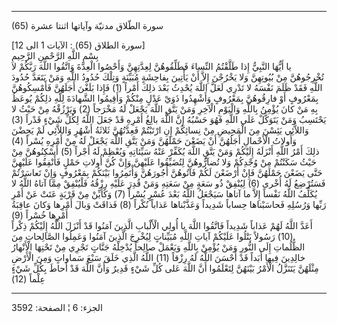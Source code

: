 ------------------------------------------------------------------------

(65) سورة الطّلاق مدنيّة وآياتها اثنتا عشرة  
  
\[سورة الطلاق (65) : الآيات 1 الى 12\]  
بِسْمِ اللَّهِ الرَّحْمنِ الرَّحِيمِ  
يا أَيُّهَا النَّبِيُّ إِذا طَلَّقْتُمُ النِّساءَ فَطَلِّقُوهُنَّ لِعِدَّتِهِنَّ وَأَحْصُوا الْعِدَّةَ وَاتَّقُوا اللَّهَ
رَبَّكُمْ لا تُخْرِجُوهُنَّ مِنْ بُيُوتِهِنَّ وَلا يَخْرُجْنَ إِلاَّ أَنْ يَأْتِينَ بِفاحِشَةٍ مُبَيِّنَةٍ وَتِلْكَ حُدُودُ
اللَّهِ وَمَنْ يَتَعَدَّ حُدُودَ اللَّهِ فَقَدْ ظَلَمَ نَفْسَهُ لا تَدْرِي لَعَلَّ اللَّهَ يُحْدِثُ بَعْدَ ذلِكَ أَمْراً
(1) فَإِذا بَلَغْنَ أَجَلَهُنَّ فَأَمْسِكُوهُنَّ بِمَعْرُوفٍ أَوْ فارِقُوهُنَّ بِمَعْرُوفٍ وَأَشْهِدُوا ذَوَيْ عَدْلٍ
مِنْكُمْ وَأَقِيمُوا الشَّهادَةَ لِلَّهِ ذلِكُمْ يُوعَظُ بِهِ مَنْ كانَ يُؤْمِنُ بِاللَّهِ وَالْيَوْمِ الْآخِرِ وَمَنْ
يَتَّقِ اللَّهَ يَجْعَلْ لَهُ مَخْرَجاً (2) وَيَرْزُقْهُ مِنْ حَيْثُ لا يَحْتَسِبُ وَمَنْ يَتَوَكَّلْ عَلَى اللَّهِ فَهُوَ
حَسْبُهُ إِنَّ اللَّهَ بالِغُ أَمْرِهِ قَدْ جَعَلَ اللَّهُ لِكُلِّ شَيْءٍ قَدْراً (3) وَاللاَّئِي يَئِسْنَ مِنَ
الْمَحِيضِ مِنْ نِسائِكُمْ إِنِ ارْتَبْتُمْ فَعِدَّتُهُنَّ ثَلاثَةُ أَشْهُرٍ وَاللاَّئِي لَمْ يَحِضْنَ وَأُولاتُ
الْأَحْمالِ أَجَلُهُنَّ أَنْ يَضَعْنَ حَمْلَهُنَّ وَمَنْ يَتَّقِ اللَّهَ يَجْعَلْ لَهُ مِنْ أَمْرِهِ يُسْراً (4)  
ذلِكَ أَمْرُ اللَّهِ أَنْزَلَهُ إِلَيْكُمْ وَمَنْ يَتَّقِ اللَّهَ يُكَفِّرْ عَنْهُ سَيِّئاتِهِ وَيُعْظِمْ لَهُ أَجْراً (5)
أَسْكِنُوهُنَّ مِنْ حَيْثُ سَكَنْتُمْ مِنْ وُجْدِكُمْ وَلا تُضآرُّوهُنَّ لِتُضَيِّقُوا عَلَيْهِنَّ وَإِنْ كُنَّ أُولاتِ حَمْلٍ
فَأَنْفِقُوا عَلَيْهِنَّ حَتَّى يَضَعْنَ حَمْلَهُنَّ فَإِنْ أَرْضَعْنَ لَكُمْ فَآتُوهُنَّ أُجُورَهُنَّ وَأْتَمِرُوا بَيْنَكُمْ
بِمَعْرُوفٍ وَإِنْ تَعاسَرْتُمْ فَسَتُرْضِعُ لَهُ أُخْرى (6) لِيُنْفِقْ ذُو سَعَةٍ مِنْ سَعَتِهِ وَمَنْ قُدِرَ عَلَيْهِ
رِزْقُهُ فَلْيُنْفِقْ مِمَّا آتاهُ اللَّهُ لا يُكَلِّفُ اللَّهُ نَفْساً إِلاَّ ما آتاها سَيَجْعَلُ اللَّهُ بَعْدَ
عُسْرٍ يُسْراً (7) وَكَأَيِّنْ مِنْ قَرْيَةٍ عَتَتْ عَنْ أَمْرِ رَبِّها وَرُسُلِهِ فَحاسَبْناها حِساباً شَدِيداً
وَعَذَّبْناها عَذاباً نُكْراً (8) فَذاقَتْ وَبالَ أَمْرِها وَكانَ عاقِبَةُ أَمْرِها خُسْراً (9)  
أَعَدَّ اللَّهُ لَهُمْ عَذاباً شَدِيداً فَاتَّقُوا اللَّهَ يا أُولِي الْأَلْبابِ الَّذِينَ آمَنُوا قَدْ أَنْزَلَ
اللَّهُ إِلَيْكُمْ ذِكْراً (10) رَسُولاً يَتْلُوا عَلَيْكُمْ آياتِ اللَّهِ مُبَيِّناتٍ لِيُخْرِجَ الَّذِينَ
آمَنُوا وَعَمِلُوا الصَّالِحاتِ مِنَ الظُّلُماتِ إِلَى النُّورِ وَمَنْ يُؤْمِنْ بِاللَّهِ وَيَعْمَلْ صالِحاً
يُدْخِلْهُ جَنَّاتٍ تَجْرِي مِنْ تَحْتِهَا الْأَنْهارُ خالِدِينَ فِيها أَبَداً قَدْ أَحْسَنَ اللَّهُ لَهُ رِزْقاً
(11) اللَّهُ الَّذِي خَلَقَ سَبْعَ سَماواتٍ وَمِنَ الْأَرْضِ مِثْلَهُنَّ يَتَنَزَّلُ الْأَمْرُ بَيْنَهُنَّ لِتَعْلَمُوا
أَنَّ اللَّهَ عَلى كُلِّ شَيْءٍ قَدِيرٌ وَأَنَّ اللَّهَ قَدْ أَحاطَ بِكُلِّ شَيْءٍ عِلْماً (12)

------------------------------------------------------------------------

الجزء: 6 ¦ الصفحة: 3592
